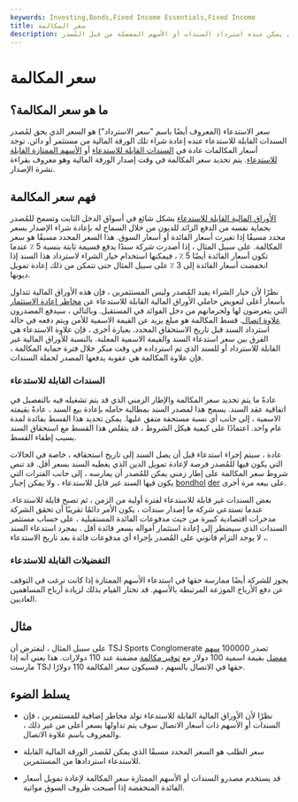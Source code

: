 ```yaml
---
keywords: Investing,Bonds,Fixed Income Essentials,Fixed Income
title: سعر المكالمة
description: سعر المكالمة هو السعر الذي يمكن عنده استرداد السندات أو الأسهم المفضلة من قبل المُصدر.
---
```


# سعر المكالمة
## ما هو سعر المكالمة؟

سعر الاستدعاء (المعروف أيضًا باسم "سعر الاسترداد") هو السعر الذي يحق لمُصدر السندات القابلة للاستدعاء عنده إعادة شراء تلك الورقة المالية من مستثمر أو دائن. توجد أسعار المكالمات عادة في [السندات القابلة للاستدعاء](/callablebond) أو [الأسهم الممتازة القابلة للاستدعاء](/callablepreferredstock). يتم تحديد سعر المكالمة في وقت إصدار الورقة المالية وهو معروف بقراءة نشرة الإصدار.

## فهم سعر المكالمة

[الأوراق المالية القابلة للاستدعاء](/callable-security) بشكل شائع في أسواق الدخل الثابت وتسمح للمُصدر بحماية نفسه من الدفع الزائد للديون من خلال السماح له بإعادة شراء الإصدار بسعر محدد مسبقًا إذا تغيرت أسعار الفائدة أو أسعار السوق. هذا السعر المحدد مسبقًا هو سعر المكالمة. على سبيل المثال ، إذا أصدرت شركة سندًا يدفع قسيمة ثابتة بنسبة 5 ٪ عندما تكون أسعار الفائدة أيضًا 5 ٪ ، فيمكنها استخدام خيار الشراء لاسترداد هذا السند إذا انخفضت أسعار الفائدة إلى 3 ٪ على سبيل المثال حتى تتمكن من ذلك إعادة تمويل ديونها.

نظرًا لأن خيار الشراء يفيد المُصدر وليس المستثمرين ، فإن هذه الأوراق المالية تتداول بأسعار أعلى لتعويض حاملي الأوراق المالية القابلة للاستدعاء عن [مخاطر إعادة الاستثمار](/reinvestmentrisk) التي يتعرضون لها ولحرمانهم من دخل الفوائد في المستقبل. وبالتالي ، سيدفع المصدرون [علاوة اتصال](/callpremium). قسط المكالمة هو مبلغ يزيد عن القيمة الاسمية للأمن ويتم دفعه في حالة استرداد السند قبل تاريخ الاستحقاق المحدد. بعبارة أخرى ، فإن علاوة الاستدعاء هي الفرق بين سعر استدعاء السند والقيمة الاسمية المعلنة. بالنسبة للأوراق المالية غير القابلة للاسترداد أو للسند الذي تم استرداده في وقت مبكر خلال فترة حماية المكالمة ، فإن علاوة المكالمة هي عقوبة يدفعها المصدر لحملة السندات.

### السندات القابلة للاستدعاء

عادةً ما يتم تحديد سعر المكالمة والإطار الزمني الذي قد يتم تشغيله فيه بالتفصيل في اتفاقية عقد السند. يسمح هذا لمصدر السند بمطالبة حامله بإعادة بيع السند ، عادةً بقيمته الاسمية ، إلى جانب أي نسبة مستحقة متفق عليها. يمكن تحديد هذا القسط بفائدة لمدة عام واحد. اعتمادًا على كيفية هيكل الشروط ، قد يتقلص هذا القسط مع استحقاق السند بسبب إطفاء القسط.

عادة ، سيتم إجراء استدعاء قبل أن يصل السند إلى تاريخ استحقاقه ، خاصة في الحالات التي يكون فيها للمُصدر فرصة لإعادة تمويل الدين الذي يغطيه السند بسعر أقل. قد تنص شروط سعر المكالمة على إطار زمني يمكن للمُصدر أن يمارسه ، إلى جانب الفترات التي يكون فيها السند غير قابل للاستدعاء ، ولا يمكن إجبار [bondhol](/bondholder) [der](/bondholder) على بيعه مرة أخرى.

بعض السندات غير قابلة للاستدعاء لفترة أولية من الزمن ، ثم تصبح قابلة للاستدعاء. عندما تستدعي شركة ما إصدار سندات ، يكون الأمر دائمًا تقريبًا أن تحقق الشركة مدخرات اقتصادية كبيرة من حيث مدفوعات الفائدة المستقبلية ، على حساب مستثمر السندات الذي سيضطر إلى إعادة استثمار أمواله بسعر فائدة أقل . بمجرد استدعاء السند ، لا يوجد التزام قانوني على المُصدر بإجراء أي مدفوعات فائدة بعد تاريخ الاستدعاء.

### التفضيلات القابلة للاستدعاء

يجوز للشركة أيضًا ممارسة حقها في استدعاء الأسهم الممتازة إذا كانت ترغب في التوقف عن دفع الأرباح الموزعة المرتبطة بالأسهم. قد تختار القيام بذلك لزيادة أرباح المساهمين العاديين.

## مثال

على سبيل المثال ، لنفترض أن TSJ Sports Conglomerate تصدر 100000 [سهم مفضل](/preference-shares) بقيمة اسمية 100 دولار مع [توفير مكالمة](/callprovision) مضمنة عند 110 دولارات. هذا يعني أنه إذا مارست TSJ حقها في الاتصال بالسهم ، فسيكون سعر المكالمة 110 دولارًا.

## يسلط الضوء

- نظرًا لأن الأوراق المالية القابلة للاستدعاء تولد مخاطر إضافية للمستثمرين ، فإن السندات أو الأسهم ذات أسعار الاتصال سوف يتم تداولها بسعر أعلى من غير ذلك ، والمعروف باسم علاوة الاتصال.

- سعر الطلب هو السعر المحدد مسبقًا الذي يمكن لمُصدر الورقة المالية القابلة للاستدعاء استردادها من المستثمرين.

- قد يستخدم مصدرو السندات أو الأسهم الممتازة سعر المكالمة لإعادة تمويل أسعار الفائدة المنخفضة إذا أصبحت ظروف السوق مواتية.

